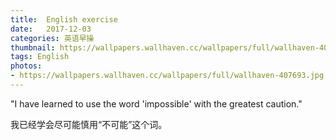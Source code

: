 ```yaml
---
title:  English exercise
date:   2017-12-03
categories: 英语早操
thumbnail: https://wallpapers.wallhaven.cc/wallpapers/full/wallhaven-407693.jpg
tags: English
photos:
- https://wallpapers.wallhaven.cc/wallpapers/full/wallhaven-407693.jpg
---
```


"I have learned to use the word 'impossible' with the greatest caution."
<p>我已经学会尽可能慎用“不可能”这个词。</p>

